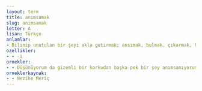 ```yaml
---
layout: term
title: anımsamak
slug: animsamak
letter: A
lisan: Türkçe
anlamlar:
- Bilinip unutulan bir şeyi akla getirmek; ansımak, bulmak, çıkarmak, hatırlamak
ozellikler:
- - -i
ornekler:
- - Düşünüyorum da gizemli bir korkudan başka pek bir şey anımsamıyorum.
orneklerkaynak:
- - Nezihe Meriç
---
```

